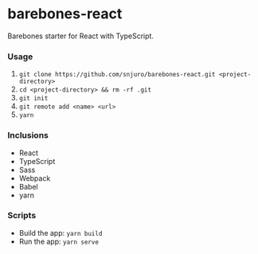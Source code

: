 # barebones-react
Barebones starter for React with TypeScript.

### Usage
1. `git clone https://github.com/snjuro/barebones-react.git <project-directory>`
2. `cd <project-directory> && rm -rf .git`
3. `git init`
4. `git remote add <name> <url>`
5. `yarn`

### Inclusions
- React
- TypeScript
- Sass
- Webpack
- Babel
- yarn

### Scripts
- Build the app: `yarn build`
- Run the app: `yarn serve`
